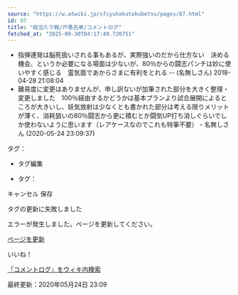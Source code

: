 ```yaml
---
source: "https://w.atwiki.jp/sfcyuhakutokubetsu/pages/87.html"
id: 87
title: "総当たり戦/戸愚呂弟/コメントログ"
fetched_at: "2025-09-30T04:17:49.720751"
---
```


* 指弾連発は脳死扱いされる事もあるが、実際強いのだから仕方ない　決める機会、というか必要になる場面は少ないが、80％からの闘志パンチは妙に使いやすく感じる　霊気面であからさまに有利をとれる -- (名無しさん) 2018-04-28 21:08:04
* 難易度に変更はありませんが、申し訳ないが加筆された部分を大きく整理・変更しました　100％経由するかどうかは基本プランより試合展開によるところが大きいし、妖気放射は少なくとも書かれた部分は考える限りメリットが薄く、消耗狙いの80％闘志から更に積むとか闘気UP打ち消しぐらいでしか使わないように思います（レアケースなのでこれも特筆不要） - 名無しさん (2020-05-24 23:09:37)

タグ：

+ タグ編集

* タグ：

キャンセル
保存

タグの更新に失敗しました

エラーが発生しました。ページを更新してください。

[ページを更新](https://w.atwiki.jp/sfcyuhakutokubetsu/pages/87.html)

いいね！

[「コメントログ」をウィキ内検索](https://w.atwiki.jp//w.atwiki.jp/sfcyuhakutokubetsu/search?andor=and&keyword=%E3%82%B3%E3%83%A1%E3%83%B3%E3%83%88%E3%83%AD%E3%82%B0)

最終更新：2020年05月24日 23:09